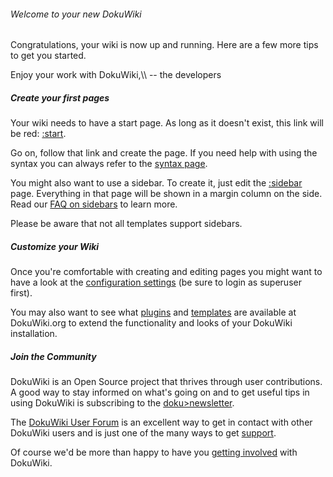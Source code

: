 ###### Welcome to your new DokuWiki

Congratulations, your wiki is now up and running. Here are a few more
tips to get you started.

Enjoy your work with DokuWiki,\\\\ \-- the developers

##### Create your first pages

Your wiki needs to have a start page. As long as it doesn\'t exist, this
link will be red: [:start](:start).

Go on, follow that link and create the page. If you need help with using
the syntax you can always refer to the [syntax
page](wiki:syntax).

You might also want to use a sidebar. To create it, just edit the
[:sidebar](:sidebar) page. Everything in that page will be
shown in a margin column on the side. Read our [FAQ on
sidebars](doku>faq:sidebar) to learn more.

Please be aware that not all templates support sidebars.

##### Customize your Wiki

Once you\'re comfortable with creating and editing pages you might want
to have a look at the [configuration
settings](this>doku.php?do=admin&page=config) (be sure to
login as superuser first).

You may also want to see what [plugins](doku>plugins) and
[templates](doku>templates) are available at DokuWiki.org to
extend the functionality and looks of your DokuWiki installation.

##### Join the Community

DokuWiki is an Open Source project that thrives through user
contributions. A good way to stay informed on what\'s going on and to
get useful tips in using DokuWiki is subscribing to the
[doku\>newsletter](doku>newsletter).

The [DokuWiki User Forum](https://forum.dokuwiki.org) is an
excellent way to get in contact with other DokuWiki users and is just
one of the many ways to get [support](doku>faq:support).

Of course we\'d be more than happy to have you [getting
involved](doku>teams:getting_involved) with DokuWiki.
